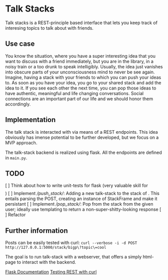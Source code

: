 # Talk Stacks

Talk stacks is a REST-principle based interface that lets you keep track of interesing topics to talk about with friends.

## Use case

You know the situation, where you have a super interesting idea that you want to discuss with a friend immediately, but you are in the library, in a noisy train or a too drunk to speak intelligibly. Usually, the idea just vanishes into obscure parts of your unconsciousness mind to never be see again. Imagine, having a stack with your friends to which you can push your ideas to. As soon as you have your idea, you go to your shared stack and add the idea to it. If you see each other the next time, you can pop those ideas to have authentic, meaningful and life changing conversations. Social connections are an important part of our life and we should honor them accordingly.

## Implementation

The talk stack is interacted with via means of a REST endpoints. This idea obviously has imense potential to be further developed, but we focus on a MVP approach.

The talk-stack backend is realized using flask. All the endpoints are defined in `main.py`.

## TODO

[ ] Think about how to write unit-tests for flask (very valuable skill for $$$$)
[ ] Implement */push_stack/<user>*: Adding a new talk-stack to the stack of <user>. This entails parsing the POST, creating an instance of StackFrame and make it persistant
[ ] Implement */pop_stack/<user>*: Pop from the stack from the given user; ideally use templating to return a non-super-shitty-looking response
[ ] Refactor

## Further information

Posts can be easily tested with curl: `curl --verbose -i -d POST  http://127.0.0.1:5000/stack/bigp\?topic\=cool`

The goal is to run talk-stack with a webserver, that offers a simply html-page to interact with the backend.

[Flask Documentation](https://flask.palletsprojects.com/en/1.1.x/quickstart/#)
[Testing REST with curl](https://www.codepedia.org/ama/how-to-test-a-rest-api-from-command-line-with-curl/)
